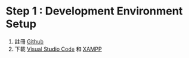 # Step 1 : Development Environment Setup

1. 註冊 [Github](https://github.com/)
2. 下載 [Visual Studio Code](https://code.visualstudio.com/) 和 [XAMPP](https://www.apachefriends.org/zh_tw/download.html)


